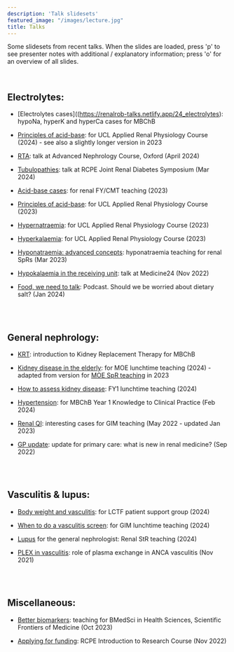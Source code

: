```yaml
---
description: 'Talk slidesets'
featured_image: "/images/lecture.jpg"
title: Talks
---
```


Some slidesets from recent talks.  When the slides are loaded, press 'p' to see presenter notes with additional / explanatory information; press 'o' for an overview of all slides.  

<br>

## Electrolytes:  

- [Electrolytes cases]((https://renalrob-talks.netlify.app/24_electrolytes): hypoNa, hyperK and hyperCa cases for MBChB  

- [Principles of acid-base](https://renalrob-talks.netlify.app/24_UCL_acid): for UCL Applied Renal Physiology Course (2024) - see also a slightly longer version in 2023  

- [RTA](https://renalrob-talks.netlify.app/24_ANC): talk at Advanced Nephrology Course, Oxford (April 2024)  

- [Tubulopathies](https://renalrob-talks.netlify.app/24_tubule): talk at RCPE Joint Renal Diabetes Symposium (Mar 2024)  

- [Acid-base cases](https://renalrob-talks.netlify.app/23_CMT_acid): for renal FY/CMT teaching (2023)

- [Principles of acid-base](https://renalrob-talks.netlify.app/23_UCL_acid): for UCL Applied Renal Physiology Course (2023)

- [Hypernatraemia](https://renalrob-talks.netlify.app/23_UCL_hyperNa): for UCL Applied Renal Physiology Course (2023)

- [Hyperkalaemia](https://renalrob-talks.netlify.app/23_UCL_hyperK): for UCL Applied Renal Physiology Course (2023)

- [Hyponatraemia: advanced concepts](https://renalrob-talks.netlify.app/23_Na_full): hyponatraemia teaching for renal SpRs (Mar 2023)  

- [Hypokalaemia in the receiving unit](https://renalrob-talks.netlify.app/22_hypok): talk at Medicine24 (Nov 2022)  

- [Food, we need to talk](https://www.foodweneedtotalk.com/episodes/s4e2): Podcast.  Should we be worried about dietary salt? (Jan 2024)  

<br>
<br>

## General nephrology:  

- [KRT](https://renalrob-talks.netlify.app/24_RRT): introduction to Kidney Replacement Therapy for MBChB

- [Kidney disease in the elderly](https://renalrob-talks.netlify.app/24_MOE): for MOE lunchtime teaching (2024) - adapted from version for [MOE SpR teaching](https://renalrob-talks.netlify.app/23_MOE) in 2023  

- [How to assess kidney disease](https://renalrob-talks.netlify.app/24_FY1): FY1 lunchtime teaching (2024)  

- [Hypertension](https://renalrob-talks.netlify.app/24_HTN): for MBChB Year 1 Knowledge to Clinical Practice (Feb 2024)  

- [Renal QI](https://renalrob-talks.netlify.app/22_gim): interesting cases for GIM teaching (May 2022 - updated Jan 2023)  

- [GP update](https://renalrob-talks.netlify.app/22_gp/): update for primary care: what is new in renal medicine? (Sep 2022)  

<br>
<br>


## Vasculitis & lupus:  

- [Body weight and vasculitis](https://renalrob-talks.netlify.app/24_AAV_weight): for LCTF patient support group (2024) 

- [When to do a vasculitis screen](https://renalrob-talks.netlify.app/24_GIM_AAV): for GIM lunchtime teaching (2024)  

- [Lupus](https://renalrob-talks.netlify.app/24_lupus) for the general nephrologist: Renal StR teaching (2024)  

- [PLEX in vasculitis](https://renalrob-talks.netlify.app/21_plex/): role of plasma exchange in ANCA vasculitis (Nov 2021)  

<br>
<br>

## Miscellaneous:  

- [Better biomarkers](https://renalrob-talks.netlify.app/23_biomarkers): teaching for BMedSci in Health Sciences, Scientific Frontiers of Medicine (Oct 2023)  

- [Applying for funding](https://renalrob-talks.netlify.app/22_funding): RCPE Introduction to Research Course (Nov 2022)  

<br>
<br>

